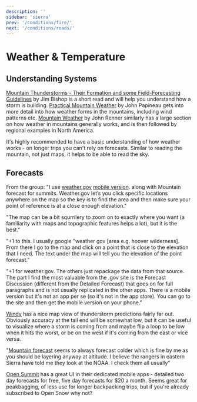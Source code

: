 ```yaml
---
description: ''
sidebar: 'sierra'
prev: '/conditions/fire/'
next: '/conditions/roads/'
---
```


# Weather & Temperature

## Understanding Systems

[Mountain Thunderstorms - Their Formation and some Field-Forecasting Guidelines](https://www.fs.fed.us/psw/cirmount/wkgrps/gloria/publications/pdf/Bishop_mtn_thunderstorms_031607.pdf) by Jim Bishop is a short read and will help you understand how a storm is building. [Practical Mountain Weather](https://www.dropbox.com/s/dvaswkn4ymtiros/MountainWeather.pdf?dl=0) by John Papineau gets into more detail into how weather forms in the mountains, including wind patterns etc. [Mountain Weather](https://www.amazon.com/Mountain-Weather-Backcountry-Snowboarders-Mountaineers-ebook/dp/B001GQ2MK8/ref=tmm_kin_swatch_0?_encoding=UTF8&qid=&sr=) by John Renner similarly has a large section on how weather in mountains generally works, and is then followed by regional examples in North America.

It's highly recommended to have a basic understanding of how weather works - on longer trips you can't rely on forecasts. Similar to reading the mountain, not just maps, it helps to be able to read the sky.

## Forecasts

From the group: "I use [weather.gov](weather.gov) [mobile version](https://mobile.weather.gov/). along with Mountain forecast for summits. Weather.gov let’s you click specific locations anywhere on the map so the key is to find the area and then make sure your point of reference is at a close enough elevation."

"The map can be a bit squrrilery to zoom on to exactly where you want (a familiarity with maps and topographic features helps a lot), but it is the best."
 
"+1 to this. I usually google "weather gov [area e.g. hoover wilderness]. From there I go to the map and click on a point that is close to the elevation that I need. The text under the map will tell you the elevation of the point forecast."

"+1 for weather.gov. The others just repackage the data from that source. The part I find the most valuable from the .gov site is the Forecast Discussion (different from the Detailed Forecast) that goes on for full paragraphs and is not usually replicated in the other apps. There is a mobile version but it's not an app per se (so it's not in the app store). You can go to the site and then get the mobile version on your phone."

[Windy](https://www.windy.com/-Thunderstorms-thunder?thunder,2021-08-27-21,37.810,-119.221,8) has a nice map view of thunderstorm predictions fairly far out. Obviously accuracy at the tail end will be somewhat low, but it can be useful to visualize where a storm is coming from and maybe flip a loop to be low when it hits the worst, or be on the west if it's coming from the east or vice versa.

"[Mountain forecast](https://www.mountain-forecast.com/) seems to always forecast colder which is fine by me as you should be layering anyway at altitude. I believe the rangers in eastern Sierra have told me they look at the NOAA. I check them all usually"

[Open Summit](https://opensummit.com/) has a great UI in their dedicated mobile apps - detailed two day forecasts for free, five day forecasts for $20 a month. Seems great for peakbagging, of less use for longer backpacking trips, but if you're already subscribed to Open Snow why not?